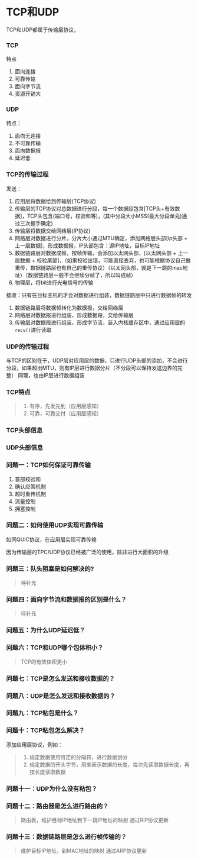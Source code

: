 # TCP和UDP

TCP和UDP都属于传输层协议，

### TCP
特点
1. 面向连接
2. 可靠传输
3. 面向字节流
4. 资源开销大


### UDP
特点：
1. 面向无连接
2. 不可靠传输
3. 面向数据报
4. 延迟低

### TCP的传输过程

发送：
1. 应用层将数据给到传输层(TCP协议)
2. 传输层的TCP协议对总数据进行分段，每一个数据段包含[TCP头+有效数据]，TCP头包含(端口号，校验和等)，(其中分段大小MSS(最大分段单元)通过三次握手确定)
3. 传输层将数据交给网络层(IP协议)
4. 网络层对数据进行分片，分片大小通过MTU确定，添加网络层头部[ip头部 + 上一层数据]，形成数据报，IP头部包含：源IP地址，目标IP地址
5. 数据链路层对数据成帧，按帧传输，会添加以太网头部，[以太网头部 + 上一层数据 + 校验尾部]，（如果校验出错，可能直接丢弃，也可能根据协议自己做重传，数据链路层也有自己的重传协议）（以太网头部，就是下一跳的mac地址）（数据链路层一般不会继续分帧了，所以叫成帧）
6. 物理层，将bit进行光电信号的传输

接收：只有在目标主机的才会对数据进行组装，数据链路层中只进行数据帧的转发
1. 数据链路层将数据帧转化为数据报，交给网络层
2. 网络层对数据报进行组装，形成数据段，交给传输层
3. 传输层对数据段进行组装，形成字节流，装入内核缓存区中，通过应用层的``recv()``进行读取

### UDP的传输过程

与TCP的区别在于，UDP层对应用层的数据，只进行UDP头部的添加，不会进行分段，如果超出MTU，则有IP层进行数据分片（不分段可以保持发送边界的完整）
同理，也由IP层进行数据组装

### TCP特点

> 1. 有序，先发先到（应用层感知）
> 2. 可靠，可靠交付（应用层感知）

### TCP头部信息

### UDP头部信息

### 问题一：TCP如何保证可靠传输

1. 首部校验和
2. 确认应答机制
3. 超时重传机制
4. 流量控制
5. 拥塞控制


### 问题二：如何使用UDP实现可靠传输

如同QUIC协议，在应用层实现可靠传输

因为传输层的TPC/UDP协议已经被广泛的使用，除非进行大面积的升级

### 问题三：队头阻塞是如何解决的?

> 待补充

### 问题四：面向字节流和数据报的区别是什么？

> 待补充

### 问题五：为什么UDP延迟低？

### 问题六：TCP和UDP哪个包体积小？

> TCP的有效体积更小

### 问题七：TCP是怎么发送和接收数据的？

### 问题八：UDP是怎么发送和接收数据的？

### 问题九：TCP粘包是什么？

### 问题十：TCP粘包怎么解决？

添加应用层协议，例如：
> 1. 规定数据使用特定的分隔符，进行数据划分
> 2. 规定数据的开头字节，用来表示数据的长度，每次先读取数据长度，再按长度读取数据

### 问题十一：UDP为什么没有粘包？

### 问题十二：路由器是怎么进行路由的？

> 路由表，维护目标IP地址到下一跳IP地址的映射
> 通过RIP协议更新

### 问题十三：数据链路层是怎么进行帧传输的？

> 维护目标IP地址，到MAC地址的映射
> 通过ARP协议更新

